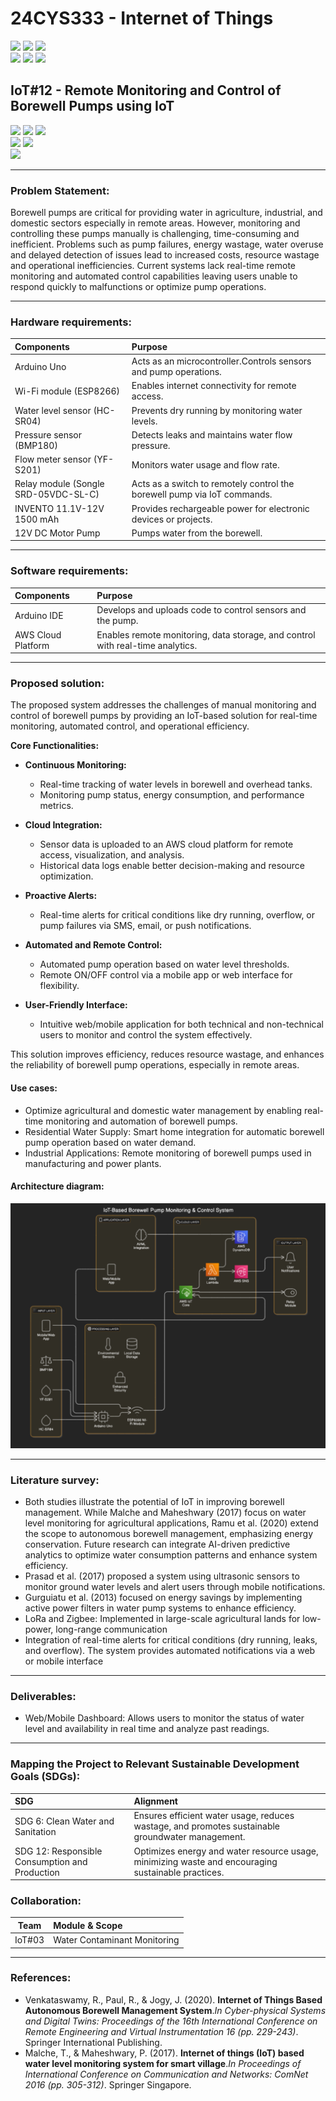 # 24CYS333 - Internet of Things
![](https://img.shields.io/badge/Batch-22CYS-lightgreen) ![](https://img.shields.io/badge/UG-blue) ![](https://img.shields.io/badge/Subject-IoT-blue)
<br/>
![](https://img.shields.io/badge/Lecture-2-orange) ![](https://img.shields.io/badge/Practical-3-orange) ![](https://img.shields.io/badge/Credits-3-orange) <br/>

## IoT#12 - Remote Monitoring and Control of Borewell Pumps using IoT


![](https://img.shields.io/badge/Member-Charan_K-gold)  ![](https://img.shields.io/badge/Member-Mukund_Kumarappan_S-gold)  ![](https://img.shields.io/badge/Member-Shravan_Krishnan_G-gold) <br/> 
![](https://img.shields.io/badge/SDG-6-darkgreen) ![](https://img.shields.io/badge/SDG-12-darkgreen) <br/>
![](https://img.shields.io/badge/Reviewed--brown)

---
### Problem Statement:

Borewell pumps are critical for providing water in agriculture, industrial, and domestic sectors especially in remote areas. However, monitoring and controlling these pumps manually is challenging, time-consuming and inefficient. Problems such as pump failures, energy wastage, water overuse and delayed detection of issues lead to increased costs, resource wastage and operational inefficiencies. Current systems lack real-time remote monitoring and automated control capabilities leaving users unable to respond quickly to malfunctions or optimize pump operations.

---
### Hardware requirements:

| Components               | Purpose                                                                                          |
|:-------------------------|:-------------------------------------------------------------------------------------------------|
| Arduino Uno | Acts as an microcontroller.Controls sensors and pump operations. |
| Wi-Fi module (ESP8266) | Enables internet connectivity for remote access. |
| Water level sensor (HC-SR04) | Prevents dry running by monitoring water levels. |
| Pressure sensor (BMP180) | Detects leaks and maintains water flow pressure. |
| Flow meter sensor (YF-S201) | Monitors water usage and flow rate. |
| Relay module (Songle SRD-05VDC-SL-C) | Acts as a switch to remotely control the borewell pump via IoT commands. |
| INVENTO 11.1V-12V 1500 mAh | Provides rechargeable power for electronic devices or projects. |
| 12V DC Motor Pump | Pumps water from the borewell. |

---
### Software requirements:

| Components               | Purpose                                                                                          |
|:-------------------------|:-------------------------------------------------------------------------------------------------|
| Arduino IDE | Develops and uploads code to control sensors and the pump. |
| AWS Cloud Platform | Enables remote monitoring, data storage, and control with real-time analytics. |

---
### Proposed solution:

The proposed system addresses the challenges of manual monitoring and control of borewell pumps by providing an IoT-based solution for real-time monitoring, automated control, and operational efficiency.

**Core Functionalities:**
- **Continuous Monitoring:**
  - Real-time tracking of water levels in borewell and overhead tanks.
  - Monitoring pump status, energy consumption, and performance metrics.
   
- **Cloud Integration:**
  - Sensor data is uploaded to an AWS cloud platform for remote access, visualization, and analysis.
  - Historical data logs enable better decision-making and resource optimization.

- **Proactive Alerts:**
  - Real-time alerts for critical conditions like dry running, overflow, or pump failures via SMS, email, or push notifications.

- **Automated and Remote Control:**
  - Automated pump operation based on water level thresholds.
  - Remote ON/OFF control via a mobile app or web interface for flexibility.

- **User-Friendly Interface:**
  - Intuitive web/mobile application for both technical and non-technical users to monitor and control the system effectively.

This solution improves efficiency, reduces resource wastage, and enhances the reliability of borewell pump operations, especially in remote areas.

#### Use cases:

- Optimize agricultural and domestic water management by enabling real-time
 monitoring and automation of borewell pumps.
- Residential Water Supply: Smart home integration for automatic borewell pump
 operation based on water demand.
- Industrial Applications: Remote monitoring of borewell pumps used in
 manufacturing and power plants.

#### Architecture diagram:

<img alt="Original" src="https://github.com/Amrita-TIFAC-Cyber-Blockchain/24CYS333-Internet-of-Things/blob/main/Assets/Projects/IoT12/Docs/Architectural_diagram.png">

---
### Literature survey:

- Both studies illustrate the potential of IoT in improving borewell management.
While Malche and Maheshwary (2017) focus on water level monitoring for
agricultural applications, Ramu et al. (2020) extend the scope to autonomous
borewell management, emphasizing energy conservation. Future research can
integrate AI-driven predictive analytics to optimize water consumption patterns and
enhance system efficiency.
- Prasad et al. (2017) proposed a system using ultrasonic sensors to monitor ground
water levels and alert users through mobile notifications.
- Gurguiatu et al. (2013) focused on energy savings by implementing active power
filters in water pump systems to enhance efficiency.
- LoRa and Zigbee: Implemented in large-scale agricultural lands for low-power,
long-range communication
- Integration of real-time alerts for critical conditions (dry running, leaks, and
overflow). The system provides automated notifications via a web or
mobile interface

---
### Deliverables:
- Web/Mobile Dashboard: Allows users to monitor the status of water level and availability in real time and analyze past readings.

---
### Mapping the Project to Relevant Sustainable Development Goals (SDGs):

| SDG | Alignment |
|:-----------------------------------------|:----------------------------------------------------------------------------------------------------------------------------------------------------------|
| SDG 6: Clean Water and Sanitation |  Ensures efficient water usage, reduces wastage, and promotes sustainable groundwater management. |
| SDG 12: Responsible Consumption and Production | Optimizes energy and water resource usage, minimizing waste and encouraging sustainable practices. |

 
### Collaboration:

| Team | Module & Scope |
|:----:|:---------------|
| IoT#03 | Water Contaminant Monitoring | 

---
### References:
  - Venkataswamy, R., Paul, R., & Jogy, J. (2020). **Internet of Things Based Autonomous Borewell Management System**._In Cyber-physical Systems and Digital Twins: Proceedings of the 16th International Conference on Remote Engineering and Virtual Instrumentation 16 (pp. 229-243)_. Springer International Publishing.
  - Malche, T., & Maheshwary, P. (2017). **Internet of things (IoT) based water level monitoring system for smart village**._In Proceedings of International Conference on Communication and Networks: ComNet 2016 (pp. 305-312)_. Springer Singapore.





